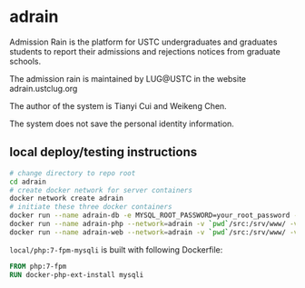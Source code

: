 # adrain
Admission Rain is the platform for USTC undergraduates and graduates students
to report their admissions and rejections notices from graduate schools.

The admission rain is maintained by LUG@USTC in the website adrain.ustclug.org

The author of the system is Tianyi Cui and Weikeng Chen.

The system does not save the personal identity information.

## local deploy/testing instructions

```bash
# change directory to repo root
cd adrain
# create docker network for server containers
docker network create adrain
# initiate these three docker containers
docker run --name adrain-db -e MYSQL_ROOT_PASSWORD=your_root_password -v db:/var/lib/mysql -d --network=adrain --restart=always mysql:8.0 --default-authentication-plugin=mysql_native_password
docker run --name adrain-php --network=adrain -v `pwd`/src:/srv/www/ -v `pwd`/src/private:/srv/priv/ --restart=always -d local/php:7-fpm-mysqli
docker run --name adrain-web --network=adrain -v `pwd`/src:/srv/www/ -v `pwd`/conf/etc/nginx:/etc/nginx -p 5006:80 --restart=always -d nginx
```

`local/php:7-fpm-mysqli` is built with following Dockerfile:

```Dockerfile
FROM php:7-fpm
RUN docker-php-ext-install mysqli
```

